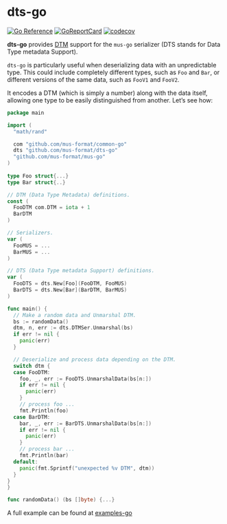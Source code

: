 # dts-go

[![Go Reference](https://pkg.go.dev/badge/github.com/mus-format/dts-go.svg)](https://pkg.go.dev/github.com/mus-format/dts-go)
[![GoReportCard](https://goreportcard.com/badge/mus-format/dts-go)](https://goreportcard.com/report/github.com/mus-format/dts-go)
[![codecov](https://codecov.io/gh/mus-format/dts-go/graph/badge.svg?token=VB6E8M2PFE)](https://codecov.io/gh/mus-format/dts-go)

**dts-go** provides [DTM](https://medium.com/p/21d7be309e8d) support for the `mus-go`
serializer (DTS stands for Data Type metadata Support).

`dts-go` is particularly useful when deserializing data with an unpredictable
type. This could include completely different types, such as `Foo` and `Bar`,
or different versions of the same data, such as `FooV1` and `FooV2`.

It encodes a DTM (which is simply a number) along with the data itself,
allowing one type to be easily distinguished from another. Let’s see how:

```go
package main

import (
  "math/rand"

  com "github.com/mus-format/common-go"
  dts "github.com/mus-format/dts-go"
  "github.com/mus-format/mus-go"
)
  
type Foo struct{...}
type Bar struct{..}

// DTM (Data Type Metadata) definitions.
const (
  FooDTM com.DTM = iota + 1
  BarDTM
)

// Serializers.
var (
  FooMUS = ...
  BarMUS = ...
)

// DTS (Data Type metadata Support) definitions.
var (
  FooDTS = dts.New[Foo](FooDTM, FooMUS)
  BarDTS = dts.New[Bar](BarDTM, BarMUS)
)

func main() {
  // Make a random data and Unmarshal DTM.
  bs := randomData()
  dtm, n, err := dts.DTMSer.Unmarshal(bs)
  if err != nil {
    panic(err)
  }

  // Deserialize and process data depending on the DTM.
  switch dtm {
  case FooDTM:
    foo, _, err := FooDTS.UnmarshalData(bs[n:])
    if err != nil {
      panic(err)
    }
    // process foo ...
    fmt.Println(foo)
  case BarDTM:
    bar, _, err := BarDTS.UnmarshalData(bs[n:])
    if err != nil {
      panic(err)
    }
    // process bar ...
    fmt.Println(bar)
  default:
    panic(fmt.Sprintf("unexpected %v DTM", dtm))
  }
}
}

func randomData() (bs []byte) {...}
```

A full example can be found at [examples-go](https://github.com/mus-format/examples-go/tree/main/dts)
